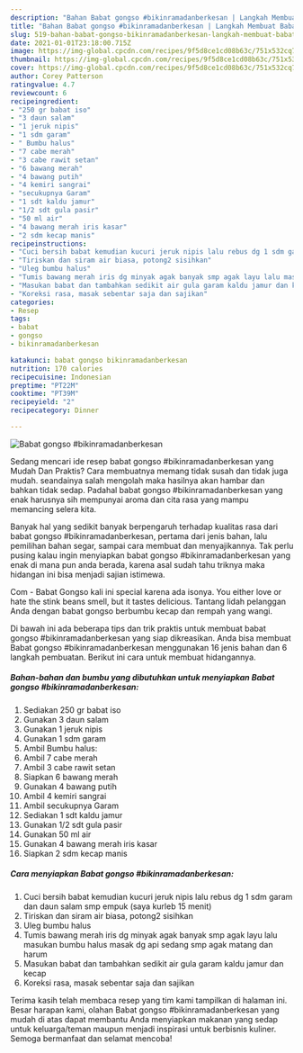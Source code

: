 ```yaml
---
description: "Bahan Babat gongso #bikinramadanberkesan | Langkah Membuat Babat gongso #bikinramadanberkesan Yang Enak dan Simpel"
title: "Bahan Babat gongso #bikinramadanberkesan | Langkah Membuat Babat gongso #bikinramadanberkesan Yang Enak dan Simpel"
slug: 519-bahan-babat-gongso-bikinramadanberkesan-langkah-membuat-babat-gongso-bikinramadanberkesan-yang-enak-dan-simpel
date: 2021-01-01T23:18:00.715Z
image: https://img-global.cpcdn.com/recipes/9f5d8ce1cd08b63c/751x532cq70/babat-gongso-bikinramadanberkesan-foto-resep-utama.jpg
thumbnail: https://img-global.cpcdn.com/recipes/9f5d8ce1cd08b63c/751x532cq70/babat-gongso-bikinramadanberkesan-foto-resep-utama.jpg
cover: https://img-global.cpcdn.com/recipes/9f5d8ce1cd08b63c/751x532cq70/babat-gongso-bikinramadanberkesan-foto-resep-utama.jpg
author: Corey Patterson
ratingvalue: 4.7
reviewcount: 6
recipeingredient:
- "250 gr babat iso"
- "3 daun salam"
- "1 jeruk nipis"
- "1 sdm garam"
- " Bumbu halus"
- "7 cabe merah"
- "3 cabe rawit setan"
- "6 bawang merah"
- "4 bawang putih"
- "4 kemiri sangrai"
- "secukupnya Garam"
- "1 sdt kaldu jamur"
- "1/2 sdt gula pasir"
- "50 ml air"
- "4 bawang merah iris kasar"
- "2 sdm kecap manis"
recipeinstructions:
- "Cuci bersih babat kemudian kucuri jeruk nipis lalu rebus dg 1 sdm garam dan daun salam smp empuk (saya kurleb 15 menit)"
- "Tiriskan dan siram air biasa, potong2 sisihkan"
- "Uleg bumbu halus"
- "Tumis bawang merah iris dg minyak agak banyak smp agak layu lalu masukan bumbu halus masak dg api sedang smp agak matang dan harum"
- "Masukan babat dan tambahkan sedikit air gula garam kaldu jamur dan kecap"
- "Koreksi rasa, masak sebentar saja dan sajikan"
categories:
- Resep
tags:
- babat
- gongso
- bikinramadanberkesan

katakunci: babat gongso bikinramadanberkesan 
nutrition: 170 calories
recipecuisine: Indonesian
preptime: "PT22M"
cooktime: "PT39M"
recipeyield: "2"
recipecategory: Dinner

---
```



![Babat gongso #bikinramadanberkesan](https://img-global.cpcdn.com/recipes/9f5d8ce1cd08b63c/751x532cq70/babat-gongso-bikinramadanberkesan-foto-resep-utama.jpg)

Sedang mencari ide resep babat gongso #bikinramadanberkesan yang Mudah Dan Praktis? Cara membuatnya memang tidak susah dan tidak juga mudah. seandainya salah mengolah maka hasilnya akan hambar dan bahkan tidak sedap. Padahal babat gongso #bikinramadanberkesan yang enak harusnya sih mempunyai aroma dan cita rasa yang mampu memancing selera kita.

Banyak hal yang sedikit banyak berpengaruh terhadap kualitas rasa dari babat gongso #bikinramadanberkesan, pertama dari jenis bahan, lalu pemilihan bahan segar, sampai cara membuat dan menyajikannya. Tak perlu pusing kalau ingin menyiapkan babat gongso #bikinramadanberkesan yang enak di mana pun anda berada, karena asal sudah tahu triknya maka hidangan ini bisa menjadi sajian istimewa.

Com - Babat Gongso kali ini special karena ada isonya. You either love or hate the stink beans smell, but it tastes delicious. Tantang lidah pelanggan Anda dengan babat gongso berbumbu kecap dan rempah yang wangi.


Di bawah ini ada beberapa tips dan trik praktis untuk membuat babat gongso #bikinramadanberkesan yang siap dikreasikan. Anda bisa membuat Babat gongso #bikinramadanberkesan menggunakan 16 jenis bahan dan 6 langkah pembuatan. Berikut ini cara untuk membuat hidangannya.

<!--inarticleads1-->

##### Bahan-bahan dan bumbu yang dibutuhkan untuk menyiapkan Babat gongso #bikinramadanberkesan:

1. Sediakan 250 gr babat iso
1. Gunakan 3 daun salam
1. Gunakan 1 jeruk nipis
1. Gunakan 1 sdm garam
1. Ambil  Bumbu halus:
1. Ambil 7 cabe merah
1. Ambil 3 cabe rawit setan
1. Siapkan 6 bawang merah
1. Gunakan 4 bawang putih
1. Ambil 4 kemiri sangrai
1. Ambil secukupnya Garam
1. Sediakan 1 sdt kaldu jamur
1. Gunakan 1/2 sdt gula pasir
1. Gunakan 50 ml air
1. Gunakan 4 bawang merah iris kasar
1. Siapkan 2 sdm kecap manis




<!--inarticleads2-->

##### Cara menyiapkan Babat gongso #bikinramadanberkesan:

1. Cuci bersih babat kemudian kucuri jeruk nipis lalu rebus dg 1 sdm garam dan daun salam smp empuk (saya kurleb 15 menit)
1. Tiriskan dan siram air biasa, potong2 sisihkan
1. Uleg bumbu halus
1. Tumis bawang merah iris dg minyak agak banyak smp agak layu lalu masukan bumbu halus masak dg api sedang smp agak matang dan harum
1. Masukan babat dan tambahkan sedikit air gula garam kaldu jamur dan kecap
1. Koreksi rasa, masak sebentar saja dan sajikan




Terima kasih telah membaca resep yang tim kami tampilkan di halaman ini. Besar harapan kami, olahan Babat gongso #bikinramadanberkesan yang mudah di atas dapat membantu Anda menyiapkan makanan yang sedap untuk keluarga/teman maupun menjadi inspirasi untuk berbisnis kuliner. Semoga bermanfaat dan selamat mencoba!
